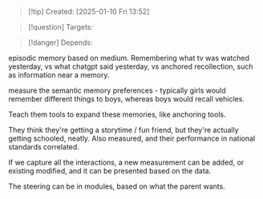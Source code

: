 
>[!tip] Created: [2025-01-10 Fri 13:52]

>[!question] Targets: 

>[!danger] Depends: 

episodic memory based on medium.  Remembering what tv was watched yesterday, vs what chatgpt said yesterday, vs anchored recollection, such as information near a memory.

measure the semantic memory preferences - typically girls would remember different things to boys, whereas boys would recall vehicles.

Teach them tools to expand these memories, like anchoring tools.

They think they're getting a storytime / fun friend, but they're actually getting schooled, neatly.  Also measured, and their performance in national standards correlated.

If we capture all the interactions, a new measurement can be added, or existing modified, and it can be presented based on the data.

The steering can be in modules, based on what the parent wants.